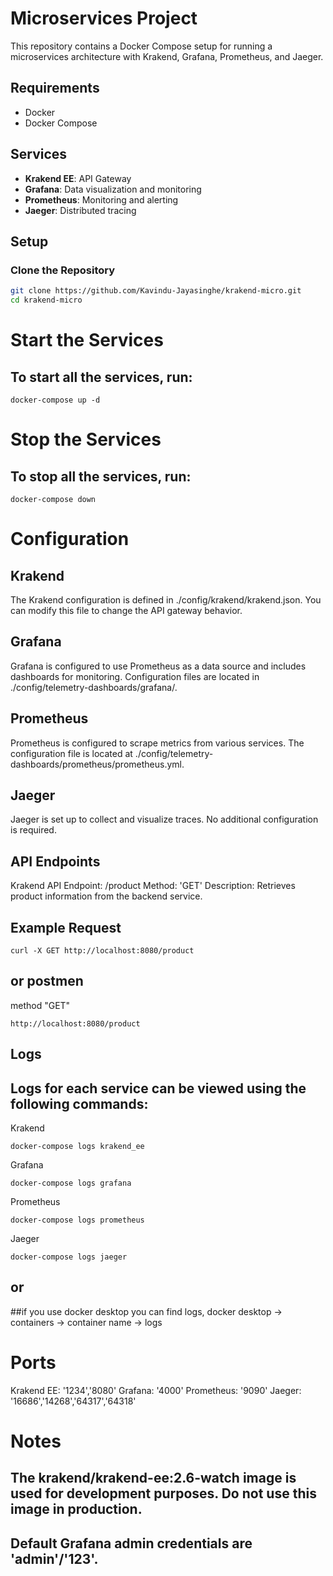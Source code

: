 # Microservices Project

This repository contains a Docker Compose setup for running a microservices architecture with Krakend, Grafana, Prometheus, and Jaeger.

## Requirements

- Docker
- Docker Compose

## Services

- **Krakend EE**: API Gateway
- **Grafana**: Data visualization and monitoring
- **Prometheus**: Monitoring and alerting
- **Jaeger**: Distributed tracing

## Setup

### Clone the Repository

```sh
git clone https://github.com/Kavindu-Jayasinghe/krakend-micro.git
cd krakend-micro
```
# Start the Services
## To start all the services, run:
```
docker-compose up -d
```
# Stop the Services
## To stop all the services, run:
```
docker-compose down

```
# Configuration
## Krakend
The Krakend configuration is defined in ./config/krakend/krakend.json. You can modify this file to change the API gateway behavior.

## Grafana
Grafana is configured to use Prometheus as a data source and includes dashboards for monitoring. Configuration files are located in ./config/telemetry-dashboards/grafana/.

## Prometheus
Prometheus is configured to scrape metrics from various services. The configuration file is located at ./config/telemetry-dashboards/prometheus/prometheus.yml.

## Jaeger
Jaeger is set up to collect and visualize traces. No additional configuration is required.

## API Endpoints
Krakend API
Endpoint: /product
Method: 'GET'
Description: Retrieves product information from the backend service.
## Example Request
```
curl -X GET http://localhost:8080/product

```
## or postmen
method "GET"
```
http://localhost:8080/product
```
## Logs
## Logs for each service can be viewed using the following commands:
 Krakend
 ```
docker-compose logs krakend_ee

```
Grafana
```
docker-compose logs grafana

```
Prometheus
```
docker-compose logs prometheus

```
Jaeger
```
docker-compose logs jaeger

```
## or 
##if you use docker desktop you can find logs, 
docker desktop -> containers -> container name -> logs 
# Ports
Krakend EE: '1234','8080'
Grafana: '4000'
Prometheus: '9090'
Jaeger: '16686','14268','64317','64318'

# Notes
## The krakend/krakend-ee:2.6-watch image is used for development purposes. Do not use this image in production.
## Default Grafana admin credentials are 'admin'/'123'.



